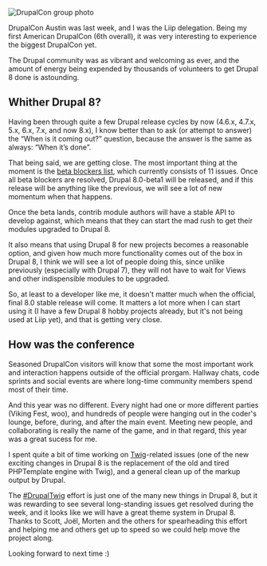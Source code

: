 ![DrupalCon group photo](https://farm4.staticflickr.com/3904/14336326761_189ecdd39e_z_d.jpg "DrupalCon group photo (c) Michael Schmid, x-foto.ch")

DrupalCon Austin was last week, and I was the Liip delegation. Being my
first American DrupalCon (6th overall), it was very interesting to
experience the biggest DrupalCon yet.

The Drupal community was as vibrant and welcoming as ever, and the
amount of energy being expended by thousands of volunteers to get Drupal
8 done is astounding.

## Whither Drupal 8?

Having been through quite a few Drupal release cycles by now (4.6.x, 4.7.x,
5.x, 6.x, 7.x, and now 8.x), I know better than to ask (or attempt to
answer) the “When is it coming out?” question, because the answer is the
same as always: “When it’s done”.

That being said, we are getting close. The most important thing at the
moment is the [beta blockers list][bbl], which currently consists of 11
issues. Once all beta blockers are resolved, Drupal 8.0-beta1 will be
released, and if this release will be anything like the previous, we
will see a lot of new momentum when that happens.

Once the beta lands, contrib module authors will have a stable API to
develop against, which means that they can start the mad rush to get
their modules upgraded to Drupal 8.

It also means that using Drupal 8 for new projects becomes a reasonable
option, and given how much more functionality comes out of the box in
Drupal 8, I think we will see a lot of people doing this, since unlike
previously (especially with Drupal 7), they will not have to wait for
Views and other indispensible modules to be upgraded.

So, at least to a developer like me, it doesn't matter much when the
official, final 8.0 stable release will come. It matters a lot more when
I can start using it (I have a few Drupal 8 hobby projects already, but
it's not being used at Liip yet), and that is getting very close.

## How was the conference

Seasoned DrupalCon visitors will know that some the most important work
and interaction happens outside of the official prorgam. Hallway chats,
code sprints and social events are where long-time community members
spend most of their time.

And this year was no different. Every night had one or more different
parties (Viking Fest, woo), and hundreds of people were hanging out in
the coder's lounge, before, during, and after the main event. Meeting
new people, and collaborating is really the name of the game, and in
that regard, this year was a great sucess for me.

I spent quite a bit of time working on [Twig][]-related issues (one of
the new exciting changes in Drupal 8 is the replacement of the old and
tired PHPTemplate engine with Twig), and a general clean up of the
markup output by Drupal.

The [#DrupalTwig][] effort is just one of the many new things in Drupal
8, but it was rewarding to see several long-standing issues get resolved
during the week, and it looks like we will have a great theme system in
Drupal 8. Thanks to Scott, Joël, Morten and the others for spearheading
this effort and helping me and others get up to speed so we could help
move the project along.

Looking forward to next time :)

[bbl]: https://drupal.org/project/issues/search/drupal?project_issue_followers=&status[]=1&status[]=13&status[]=8&status[]=14&priorities[]=400&categories[]=1&categories[]=2&version[]=8.x&issue_tags_op=%3D&issue_tags=beta+blocker "Drupal 8 beta blockers"
[Twig]: http://twig.sensiolabs.org/ "The flexible, fast, and secure template engine for PHP"
[#DrupalTwig]: http://drupaltwig.org/
